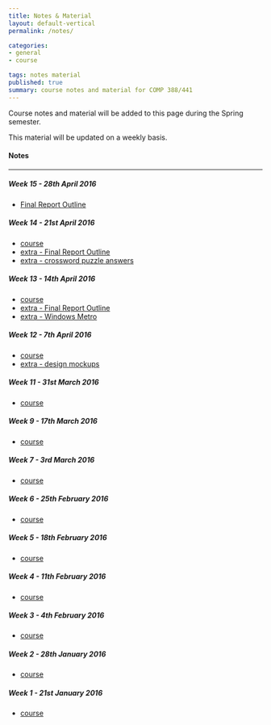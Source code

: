 ```yaml
---
title: Notes & Material
layout: default-vertical
permalink: /notes/

categories:
- general
- course

tags: notes material
published: true
summary: course notes and material for COMP 388/441
---
```


Course notes and material will be added to this page during the Spring semester.

This material will be updated on a weekly basis.

#### Notes

***

##### Week 15 - 28th April 2016
  * [Final Report Outline](/assets/docs/comp441-hci-final-report-outline.pdf)

##### Week 14 - 21st April 2016
  * [course](/assets/docs/comp441-hci-week14.pdf)
  * [extra - Final Report Outline](/assets/docs/comp441-hci-final-report-outline.pdf)
  * [extra - crossword puzzle answers](/assets/docs/week13-puzzle-answers.pdf)

##### Week 13 - 14th April 2016
  * [course](/assets/docs/comp441-hci-week13.pdf)
  * [extra - Final Report Outline](/assets/docs/comp441-hci-final-report-outline.pdf)
  * [extra - Windows Metro](/assets/docs/Windows_Metro.PDF)

##### Week 12 - 7th April 2016
  * [course](/assets/docs/comp441-hci-week12.pdf)
  * [extra - design mockups](/assets/docs/comp441-hci-design-mockups.pdf)

##### Week 11 - 31st March 2016
  * [course](/assets/docs/comp441-hci-week11.pdf)

##### Week 9 - 17th March 2016
  * [course](/assets/docs/comp441-hci-week9.pdf)

##### Week 7 - 3rd March 2016
  * [course](/assets/docs/comp441-hci-week7.pdf)

##### Week 6 - 25th February 2016
  * [course](/assets/docs/comp441-hci-week6.pdf)

##### Week 5 - 18th February 2016
  * [course](/assets/docs/comp441-hci-week5.pdf)

##### Week 4 - 11th February 2016
  * [course](/assets/docs/comp441-hci-week4.pdf)

##### Week 3 - 4th February 2016
  * [course](/assets/docs/comp441-hci-week3.pdf)

##### Week 2 - 28th January 2016
  * [course](/assets/docs/comp441-hci-week2.pdf)

##### Week 1 - 21st January 2016
  * [course](/assets/docs/comp441-hci-week1.pdf)
